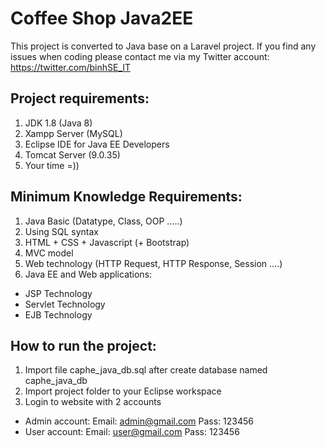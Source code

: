 # Coffee Shop Java2EE
This project is converted to Java base on a Laravel project. If you find any issues when coding please contact me via my Twitter account: https://twitter.com/binhSE_IT 
## Project requirements:
1. JDK 1.8 (Java 8)
2. Xampp Server (MySQL)
3. Eclipse IDE for Java EE Developers
4. Tomcat Server (9.0.35)
5. Your time =))
## Minimum Knowledge Requirements:
1. Java Basic (Datatype, Class, OOP .....)
2. Using SQL syntax 
2. HTML + CSS + Javascript (+ Bootstrap)
3. MVC model
4. Web technology (HTTP Request, HTTP Response, Session ....)
5. Java EE and Web applications:
- JSP Technology
- Servlet Technology
- EJB Technology
## How to run the project:
1. Import file caphe_java_db.sql after create database named caphe_java_db
2. Import project folder to your Eclipse workspace
3. Login to website with 2 accounts
- Admin account: Email: admin@gmail.com Pass: 123456
- User account: Email: user@gmail.com Pass: 123456
